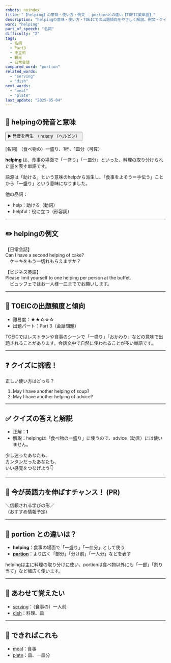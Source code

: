 ```yaml
---
robots: noindex
title: "【helping】の意味・使い方・例文 ― portionとの違い【TOEIC英単語】"
description: "helpingの意味・使い方・TOEICでの出題傾向をやさしく解説。例文・クイズ付きでportionとの違いもわかりやすく学べます。"
word: "helping"
part_of_speech: "名詞"
difficulty: "2"
tags:
  - 名詞
  - Part3
  - 中立的
  - 観光
  - 日常会話
compared_word: "portion"
related_words:
  - "serving"
  - "dish"
next_words:
  - "meal"
  - "plate"
last_update: "2025-05-04"
---
```


## 🔰 helpingの発音と意味

<button class="play-audio" onclick="playTTS('helping')">
  <span class="play-audio-main">
    ▶️ 発音を再生　/ˈhɛlpɪŋ/
  </span>
  <span class="play-audio-sub">
    （ヘルピン）
  </span>
</button>

[名詞] （食べ物の）一盛り、1杯、1皿分（可算）

**helping** は、食事の場面で「一盛り」「一皿分」といった、料理の取り分けられた量を表す単語です。

語源は「助ける」という意味のhelpから派生し、「食事をよそう＝手伝う」ことから「一盛り」という意味になりました。

他の品詞：  
- help：助ける（動詞）
- helpful：役に立つ（形容詞）

---

## ✏️ helpingの例文

【日常会話】  
Can I have a second helping of cake?  
　ケーキをもう一切れもらえますか？

【ビジネス英語】  
Please limit yourself to one helping per person at the buffet.  
　ビュッフェではお一人様一皿まででお願いします。

---

## 🎯 TOEICの出題頻度と傾向

- 難易度：★★☆☆☆
- 出題パート：Part 3（会話問題）

TOEICではレストランや食事のシーンで「一盛り」「おかわり」などの意味で出題されることがあります。会話文中で自然に使われることが多い単語です。

---

## ❓ クイズに挑戦！

正しい使い方はどっち？

1. May I have another helping of soup?  
2. May I have another helping of advice?

---

## ✅ クイズの答えと解説

- 正解：**1**
- 解説：helpingは「食べ物の一盛り」に使うので、advice（助言）には使いません。

少し迷ったあなたも、  
カンタンだったあなたも、  
いい感覚をつなげよう👇️

---

## 🚀 今が英語力を伸ばすチャンス！ (PR)

<div class="info-center">
＼信頼される学びの形／<br>  
（おすすめ情報予定）
</div>

---

## 🤔  portion との違いは？

- **helping**：食事の場面で「一盛り」「一皿分」として使う
- **[portion](/portion)**：より広く「部分」「分け前」「一人分」などを表す

helpingは主に料理の取り分けに使い、portionは食べ物以外にも「一部」「割り当て」など幅広く使います。

---

## 🧩 あわせて覚えたい

- [serving](/serving)：（食事の）一人前
- [dish](/dish)：料理、皿

---

## 📖 できればこれも

- [meal](/meal)：食事
- [plate](/plate)：皿、一皿分

<!-- cvid: aid21_bid44 -->
